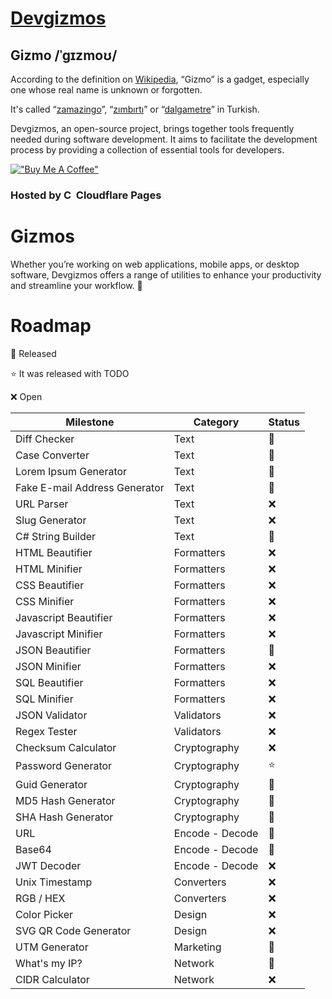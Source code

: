 
# [Devgizmos](https://devgizmos.com/)

## Gizmo /ˈɡɪzmoʊ/
According to the definition on [Wikipedia](https://en.wikipedia.org/wiki/Gizmo), “Gizmo” is a gadget, especially one whose real name is unknown or forgotten.

It's called “[zamazingo](https://eksisozluk.com/zamazingo--61113)”, “[zımbırtı](https://eksisozluk.com/zimbirti--60489)” or “[dalgametre](https://eksisozluk.com/dalgametre--93562)” in Turkish.

Devgizmos, an open-source project, brings together tools frequently needed during software development. It aims to facilitate the development process by providing a collection of essential tools for developers.

[!["Buy Me A Coffee"](https://www.buymeacoffee.com/assets/img/custom_images/orange_img.png)](https://www.buymeacoffee.com/mertsarac)

### Hosted by  [<img alt="Cloudflare Pages" width="16" src="https://user-images.githubusercontent.com/23264/106598434-9e719e00-654f-11eb-9e59-6167043cfa01.png">](https://pages.dev)  Cloudflare Pages

# Gizmos
Whether you’re working on web applications, mobile apps, or desktop software, Devgizmos offers a range of utilities to enhance your productivity and streamline your workflow. 🚀

# Roadmap

🚀 Released

⭐ It was released with TODO

❌ Open

| **Milestone**                   | **Category**     | **Status** |
|---------------------------------|------------------|------------|
| Diff Checker                    | Text             | 🚀         |
| Case Converter                  | Text             | 🚀         |
| Lorem Ipsum Generator           | Text             | 🚀         |
| Fake E-mail Address Generator   | Text             | 🚀         |
| URL Parser                      | Text             | ❌         |
| Slug Generator                  | Text             | ❌         |
| C# String Builder               | Text             | 🚀         |
| HTML Beautifier                 | Formatters       | ❌         |
| HTML Minifier                   | Formatters       | ❌         |
| CSS Beautifier                  | Formatters       | ❌         |
| CSS Minifier                    | Formatters       | ❌         |
| Javascript Beautifier           | Formatters       | ❌         |
| Javascript Minifier             | Formatters       | ❌         |
| JSON Beautifier                 | Formatters       | 🚀         |
| JSON Minifier                   | Formatters       | ❌         |
| SQL Beautifier                  | Formatters       | ❌         |
| SQL Minifier                    | Formatters       | ❌         |
| JSON Validator                  | Validators       | ❌         |
| Regex Tester                    | Validators       | ❌         |
| Checksum Calculator             | Cryptography     | ❌         |
| Password Generator              | Cryptography     | ⭐         |
| Guid Generator                  | Cryptography     | 🚀         |
| MD5 Hash Generator              | Cryptography     | 🚀         |
| SHA Hash Generator              | Cryptography     | 🚀         |
| URL                             | Encode - Decode  | 🚀         |
| Base64                          | Encode - Decode  | 🚀         |
| JWT Decoder                     | Encode - Decode  | ❌         |
| Unix Timestamp                  | Converters       | ❌         |
| RGB / HEX                       | Converters       | ❌         |
| Color Picker                    | Design           | ❌         |
| SVG QR Code Generator           | Design           | ❌         |
| UTM Generator                   | Marketing        | 🚀         |
| What's my IP?                   | Network          | 🚀         |
| CIDR Calculator                 | Network          | ❌         |
